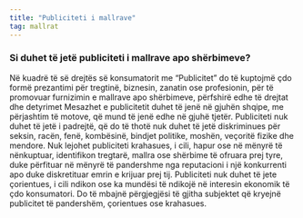 ```yaml
---
title: "Publiciteti i mallrave"
tag: mallrat
---
```


### Si duhet të jetë publiciteti i mallrave apo shërbimeve?

Në kuadrë të së drejtës së konsumatorit me “Publicitet” do të kuptojmë çdo formë prezantimi për tregtinë, biznesin, zanatin ose profesionin, për të promovuar furnizimin e mallrave apo shërbimeve, përfshirë edhe të drejtat dhe detyrimet
Mesazhet e publicitetit duhet të jenë në gjuhën shqipe, me përjashtim të motove, që mund të jenë edhe në gjuhë tjetër. Publiciteti nuk duhet të jetë i padrejtë, që do të thotë nuk duhet të jetë diskriminues për seksin, racën, fenë, kombësinë, bindjet politike, moshën, veçoritë fizike dhe mendore. Nuk lejohet publiciteti krahasues, i cili, hapur ose në mënyrë të nënkuptuar, identifikon tregtarë, mallra ose shërbime të ofruara prej tyre, duke përfituar në mënyrë të pandershme nga reputacioni i një konkurrenti apo duke diskretituar emrin e krijuar prej tij.
Publiciteti nuk duhet të jete çorientues, i cili ndikon ose ka mundësi të ndikojë në interesin ekonomik të çdo konsumatori. 
Do të mbajnë përgjegjësi të gjitha subjektet që kryejnë publicitet të pandershëm, çorientues ose krahasues.


